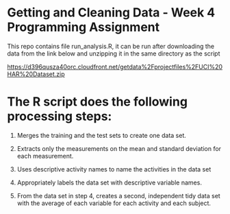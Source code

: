 # Getting and Cleaning Data - Week 4 Programming Assignment

This repo contains file run_analysis.R, it can be run after downloading the data from the link below and unzipping it in the same directory as the script

https://d396qusza40orc.cloudfront.net/getdata%2Fprojectfiles%2FUCI%20HAR%20Dataset.zip

# The R script does the following processing steps:

1. Merges the training and the test sets to create one data set.

2. Extracts only the measurements on the mean and standard deviation for each measurement.

3. Uses descriptive activity names to name the activities in the data set

4. Appropriately labels the data set with descriptive variable names.

5. From the data set in step 4, creates a second, independent tidy data set with the average of each variable for each activity and each subject.

